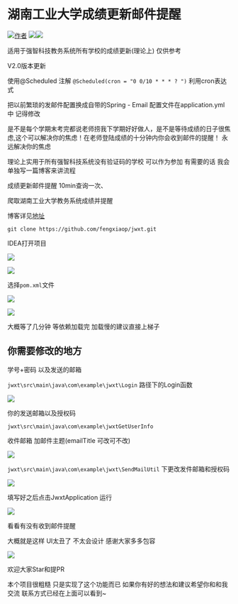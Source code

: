 # 湖南工业大学成绩更新邮件提醒
[![](https://img.shields.io/badge/author-wind-blue "作者")](https://github.com/fengxiaop/) [![](https://img.shields.io/badge/%E6%95%99%E5%8A%A1%E7%B3%BB%E7%BB%9F-%E6%88%90%E7%BB%A9%E6%9B%B4%E6%96%B0v1.0-red)](https://github.com/fengxiaop/HUT-JWXT)[![](https://img.shields.io/badge/qq-1493020035-brightgreen"作者qq") ]() 

适用于强智科技教务系统所有学校的成绩更新(理论上) 仅供参考

V2.0版本更新

使用@Scheduled 注解 ```@Scheduled(cron = "0 0/10 * * * ? ")``` 利用cron表达式

把以前繁琐的发邮件配置换成自带的Spring - Email  配置文件在application.yml中 记得修改

是不是每个学期末考完都说老师捞我下学期好好做人，是不是等待成绩的日子很焦虑,这个可以解决你的焦虑！在老师登陆成绩的十分钟内你会收到邮件的提醒！ 永远解决你的焦虑

理论上实用于所有强智科技系统没有验证码的学校  可以作为参加  有需要的话 我会单独写一篇博客来讲流程

成绩更新邮件提醒 10min查询一次、

爬取湖南工业大学教务系统成绩并提醒 

博客详见<a href = "https://blog.huttop.top/2022/01/11/%E7%88%AC%E5%8F%96%E5%BC%BA%E5%88%B6%E7%A7%91%E6%8A%80%E6%95%99%E5%8A%A1%E7%B3%BB%E7%BB%9F%E2%80%94%E4%BB%A5%E6%B9%96%E5%8D%97%E5%B7%A5%E4%B8%9A%E5%A4%A7%E5%AD%A6%E4%B8%BA%E4%BE%8B/">地址</a>

`git clone https://github.com/fengxiaop/jwxt.git`

IDEA打开项目

![](http://windxiao-1307340949.cosgz.myqcloud.com/20220609194225.png)

![](http://windxiao-1307340949.cosgz.myqcloud.com/20220609194255.png)

选择`pom.xml`文件

![](http://windxiao-1307340949.cosgz.myqcloud.com/20220609194343.png)

![](http://windxiao-1307340949.cosgz.myqcloud.com/20220609200822.png)

大概等了几分钟 等依赖加载完  加载慢的建议直接上梯子

## 你需要修改的地方

学号+密码 以及发送的邮箱

`jwxt\src\main\java\com\example\jwxt\Login` 路径下的Login函数

![](http://windxiao-1307340949.cosgz.myqcloud.com/20220609195620.png)

你的发送邮箱以及授权码

`jwxt\src\main\java\com\example\jwxtGetUserInfo`

收件邮箱 加邮件主题(emailTitle  可改可不改) 

![](http://windxiao-1307340949.cosgz.myqcloud.com/image-20220609195712707.png)

`jwxt\src\main\java\com\example\jwxt\SendMailUtil` 下更改发件邮箱和授权码 

![](http://windxiao-1307340949.cosgz.myqcloud.com/20220609200055.png)

填写好之后点击JwxtApplication 运行

![](http://windxiao-1307340949.cosgz.myqcloud.com/20220609200148.png)

看看有没有收到邮件提醒

大概就是这样 UI太丑了  不太会设计  感谢大家多多包容

![](http://windxiao-1307340949.cosgz.myqcloud.com/20220609200425.png)



欢迎大家Star和提PR  

本个项目很粗糙  只是实现了这个功能而已  如果你有好的想法和建议希望你和和我交流  联系方式已经在上面可以看到~
